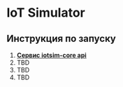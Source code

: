 # IoT Simulator

## Инструкция по запуску
1. **[Сервис iotsim-core api](iotsim-core-api/README.md)**
2. TBD
3. TBD
4. TBD